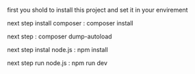 first you shold to install this project and set it in your envirement

next step install composer :    composer install

next step :   composer dump-autoload


next step instal node.js : npm install


next step run node.js : npm run dev


